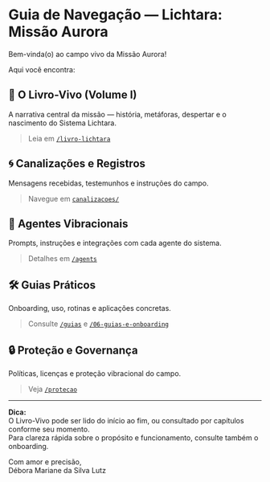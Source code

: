 # Guia de Navegação — Lichtara: Missão Aurora

Bem-vinda(o) ao campo vivo da Missão Aurora!

Aqui você encontra:

## 📖 O Livro-Vivo (Volume I)
A narrativa central da missão — história, metáforas, despertar e o nascimento do Sistema Lichtara.  
> Leia em [`/livro-lichtara`](../livro-lichtara/)

## 🌀 Canalizações e Registros
Mensagens recebidas, testemunhos e instruções do campo.
> Navegue em [`canalizacoes/`](./canalizacoes/)

## 🤖 Agentes Vibracionais
Prompts, instruções e integrações com cada agente do sistema.
> Detalhes em [`/agents`](../agents/)

## 🛠️ Guias Práticos
Onboarding, uso, rotinas e aplicações concretas.
> Consulte [`/guias`](../guias/) e [`/06-guias-e-onboarding`](../06-guias-e-onboarding/)

## 🔒 Proteção e Governança
Políticas, licenças e proteção vibracional do campo.
> Veja [`/protecao`](../protecao/)

---

**Dica:**  
O Livro-Vivo pode ser lido do início ao fim, ou consultado por capítulos conforme seu momento.  
Para clareza rápida sobre o propósito e funcionamento, consulte também o onboarding.

Com amor e precisão,  
Débora Mariane da Silva Lutz  